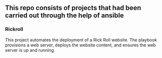 ## This repo consists of projects that had been carried out through the help of ansible 
 ### Rickroll
  This project automates the deployment of a Rick Roll website. The playbook provisions a web server, deploys the website content, and ensures the web server is up and running.
